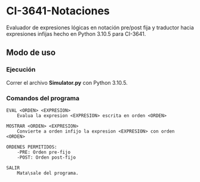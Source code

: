 # CI-3641-Notaciones
Evaluador de expresiones lógicas en notación pre/post fija y traductor hacia expresiones infijas hecho en Python 3.10.5 para CI-3641.

## Modo de uso
### Ejecución
Correr el archivo **Simulator.py** con Python 3.10.5.
### Comandos del programa
```
EVAL <ORDEN> <EXPRESION>
	Evalua la expresion <EXPRESION> escrita en orden <ORDEN>

MOSTRAR <ORDEN> <EXPRESION>
	Convierte a orden infijo la expresion <EXPRESION> con orden <ORDEN>

ORDENES PERMITIDOS:
	-PRE: Orden pre-fijo
	-POST: Orden post-fijo

SALIR
	Mata\sale del programa.
```
